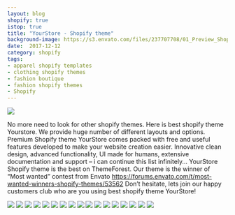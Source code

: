```yaml
---
layout: blog
shopify: true
istop: true
title: "YourStore - Shopify theme"
background-image: https://s3.envato.com/files/237707708/01_Preview_Shopify-2-0-1.__large_preview.jpg
date:  2017-12-12
category: shopify
tags:
- apparel shopify templates
- clothing shopify themes
- fashion boutique
- fashion shopify themes
- Shopify
---
```

 
 ![](https://s3.envato.com/files/237707708/01_Preview_Shopify-2-0-1.__large_preview.jpg)
 
 No more need to look for other shopify themes. Here is best shopify theme Yourstore. We provide huge number of different layouts and options. Premium Shopify theme YourStore comes packed with free and useful features developed to make your website creation easier. Innovative clean design, advanced functionality, UI made for humans, extensive documentation and support – i can continue this list infinitely… YourStore Shopify theme is the best on ThemeForest. Our theme is the winner of “Most wanted” contest from Envato https://forums.envato.com/t/most-wanted-winners-shopify-themes/53562 Don’t hesitate, lets join our happy customers club who are you using best shopify theme YourStore!

 ![](https://camo.envatousercontent.com/57d6db63a4faeb1221c040554f18a06950b10019/687474703a2f2f6f6365616e2e746f6e7974656d706c617465732e636f6d2f646573632f796f757273746f72652d73686f706966792f62616e6e65725f3939392e6a7067)
 ![](https://camo.envatousercontent.com/de5234b313909350fa49ee86f807722e35e2a82b/687474703a2f2f6f6365616e2e746f6e7974656d706c617465732e636f6d2f646573632f796f757273746f72652d73686f706966792f50726573656e746174696f5f53686f706966793233312e6a7067)
 ![](https://camo.envatousercontent.com/bb6732e81ab95c700d0da13eff4a9619bfc9f5f6/687474703a2f2f6f6365616e2e746f6e7974656d706c617465732e636f6d2f646573632f796f757273746f72652d73686f706966792f50726573656e746174696f5f53686f706966793234312e6a7067)
 ![](https://camo.envatousercontent.com/fa3a70be8042cf49bcb3fa0ad6ca508b2ea11a94/687474703a2f2f6f6365616e2e746f6e7974656d706c617465732e636f6d2f646573632f796f757273746f72652d73686f706966792f333630305f2e706e67)
 ![](https://camo.envatousercontent.com/322893a12702fc19e7f595e2b15709832ea58d72/687474703a2f2f6f6365616e2e746f6e7974656d706c617465732e636f6d2f646573632f796f757273746f72652d73686f706966792f50726573656e746174696f5f53686f7069667932362e6a7067)
 ![](https://camo.envatousercontent.com/253b5aed86e3fb705814c7fcf5c838b0aa156ce5/687474703a2f2f6f6365616e2e746f6e7974656d706c617465732e636f6d2f646573632f796f757273746f72652d73686f706966792f50726573656e746174696f5f53686f7069667932372e6a7067)
 ![](https://camo.envatousercontent.com/34431b4f7439b66eddb64480544b304cc6ac3a8f/687474703a2f2f6f6365616e2e746f6e7974656d706c617465732e636f6d2f646573632f796f757273746f72652d73686f706966792f50726573656e746174696f5f53686f7069667932382e6a7067)
 ![](https://camo.envatousercontent.com/bd82a3eb637fee761f0a6185173c99f709bf2557/687474703a2f2f6f6365616e2e746f6e7974656d706c617465732e636f6d2f646573632f796f757273746f72652d73686f706966792f50726573656e746174696f5f53686f706966793239312e6a7067)
 ![](https://camo.envatousercontent.com/b7a5e592b0bd999feb2e9fa4ca0a7e88edfe62d3/687474703a2f2f6f6365616e2e746f6e7974656d706c617465732e636f6d2f646573632f796f757273746f72652d73686f706966792f50726573656e746174696f5f53686f706966793330312e6a7067)
 ![](https://camo.envatousercontent.com/a977d6e9d8ca0bd93cd50aba3b902b7e3ea882a3/687474703a2f2f6f6365616e2e746f6e7974656d706c617465732e636f6d2f646573632f796f757273746f72652d73686f706966792f50726573656e746174696f5f53686f706966793331312e6a7067)
 ![](https://camo.envatousercontent.com/10f84ea70cdac946f0ae0a212d1bbe5f0510120e/687474703a2f2f6f6365616e2e746f6e7974656d706c617465732e636f6d2f646573632f796f757273746f72652d73686f706966792f395f2e6a7067)
 ![](https://camo.envatousercontent.com/b701565163280da95cb5413ed26c1931afa03632/687474703a2f2f6f6365616e2e746f6e7974656d706c617465732e636f6d2f646573632f796f757273746f72652d73686f706966792f726963682e6a7067)
 ![](https://camo.envatousercontent.com/522bbb6f900c5703c77df28e191c45d76a8f804f/687474703a2f2f6f6365616e2e746f6e7974656d706c617465732e636f6d2f646573632f796f757273746f72652d73686f706966792f6973686f702e6a7067)
 ![](https://camo.envatousercontent.com/fd22ef03e96256b0d2a7a5b6a0de58e2dd883b82/687474703a2f2f6f6365616e2e746f6e7974656d706c617465732e636f6d2f646573632f796f757273746f72652d73686f706966792f70726573656e745f73686f706966795f6e65772e6a7067)
 ![](https://camo.envatousercontent.com/493b7d36da462816d345a5a378c033544669eca4/687474703a2f2f6f6365616e2e746f6e7974656d706c617465732e636f6d2f646573632f796f757273746f72652d73686f706966792f6578616d706c6573302e6a7067)
 ![](https://camo.envatousercontent.com/84c79d2095862667f1889c5c64ccf7f1bbcc62ca/687474703a2f2f6f6365616e2e746f6e7974656d706c617465732e636f6d2f646573632f796f757273746f72652d73686f706966792f6578616d706c657331322e6a7067)
 ![](https://camo.envatousercontent.com/fb9da64d3aee950ee656790d5658d9b7b3d0e905/687474703a2f2f6f6365616e2e746f6e7974656d706c617465732e636f6d2f646573632f796f757273746f72652d73686f706966792f6578616d706c6533332e6a7067)
 ![]()
